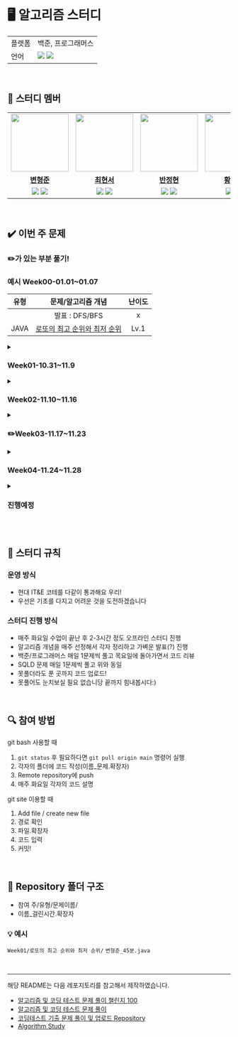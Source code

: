 

# 🖥 알고리즘 스터디

<table>
    <td>플랫폼</td>
    <td>백준, 프로그래머스</td>
  </tr>
  <tr>
    <td>언어</td>
    <td><img src="https://img.shields.io/badge/java-007396?style=for-the-badge&logo=java&logoColor=white">
        <img src="https://img.shields.io/badge/sql-F80000?style=for-the-badge&logo=java&logoColor=red">
    </td>
  </tr>
</table>

<br/>

## 🤖 스터디 멤버

<table>
 <tr>
    <td align="center"><a href="https://github.com/skybluelion"><img src="https://avatars.githubusercontent.com/skybluelion" width="130px;" alt=""></a></td>
    <td align="center"><a href="https://github.com/ha01032"><img src="https://avatars.githubusercontent.com/ha01032" width="130px;" alt=""></a></td>
    <td align="center"><a href="https://github.com/BanJung"><img src="https://avatars.githubusercontent.com/BanJung" width="130px;" alt=""></a></td>
    <td align="center"><a href="https://github.com/roonhyeon"><img src="https://avatars.githubusercontent.com/roonhyeon" width="130px;" alt=""></a></td>
    <td align="center"><a href="https://github.com/hyeyeonnnnn"><img src="https://avatars.githubusercontent.com/hyeyeonnnnn" width="130px;" alt=""></a></td>
  </tr>
  <tr>
    <td align="center"><a href="https://github.com/skybluelion"><b>변형준</b></a></td>
    <td align="center"><a href="https://github.com/ha01032"><b>최현서</b></a></td>
    <td align="center"><a href="https://github.com/BanJung"><b>반정현</b></a></td>
    <td align="center"><a href="https://github.com/roonhyeon"><b>황수연</b></a></td>
    <td align="center"><a href="https://github.com/hyeyeonnnnn"><b>이혜연</b></a></td>
  </tr>
  
  <tr> 
    <td align="center">
    <img src="https://img.shields.io/badge/Java-007396?style=for-the-badge&logo=java&logoColor=white">
    <img src="https://img.shields.io/badge/sql-F80000?style=for-the-badge&logo=java&logoColor=red">
    </td>
    <td align="center">
    <img src="https://img.shields.io/badge/Java-007396?style=for-the-badge&logo=java&logoColor=white">
    <img src="https://img.shields.io/badge/sql-F80000?style=for-the-badge&logo=java&logoColor=red">
    </td>
    <td align="center">
    <img src="https://img.shields.io/badge/Java-007396?style=for-the-badge&logo=java&logoColor=white">
    <img src="https://img.shields.io/badge/sql-F80000?style=for-the-badge&logo=java&logoColor=red">
    </td>
    <td align="center">
    <img src="https://img.shields.io/badge/Java-007396?style=for-the-badge&logo=java&logoColor=white">
    <img src="https://img.shields.io/badge/sql-F80000?style=for-the-badge&logo=java&logoColor=red">
    </td>
    <td align="center">
    <img src="https://img.shields.io/badge/Java-007396?style=for-the-badge&logo=java&logoColor=white">
    <img src="https://img.shields.io/badge/sql-F80000?style=for-the-badge&logo=java&logoColor=red">
    </td>

</table>

<br/>

## ✔️ 이번 주 문제

### ✏️가 있는 부분 풀기!

<h3>예시 Week00-01.01~01.07</h3>

| 유형 | 문제/알고리즘 개념 | 난이도 |
|:---:|:---:|:---:|
||발표 : DFS/BFS|x|
|JAVA|[로또의 최고 순위와 최저 순위](https://school.programmers.co.kr/learn/courses/30/lessons/77484) | Lv.1|


<details>
<summary><h3>Week01-10.31~11.9</h3></summary>
<div markdown="1">
    


|유형|발표 : DFS/BFS|x|
|:---:|:---:|:---:|
|JAVA|[로또의 최고 순위와 최저 순위](https://school.programmers.co.kr/learn/courses/30/lessons/77484) | Lv.1|
|JAVA|[[1차] 비밀지도](https://school.programmers.co.kr/learn/courses/30/lessons/17681) | Lv.1|
|JAVA|[DFS와 BFS](https://www.acmicpc.net/problem/1260)| 실버 2|
|JAVA|[올바른 괄호](https://school.programmers.co.kr/learn/courses/30/lessons/12909)| LV.2|
|SQL|[상품 별 오프라인 매출 구하기](https://school.programmers.co.kr/learn/courses/30/lessons/131533) | Lv.2|
|SQL|[조건에 맞는 도서와 저자 리스트 출력하기](https://school.programmers.co.kr/learn/courses/30/lessons/144854)| Lv.2|
|SQL|[동명 동물 수 찾기](https://school.programmers.co.kr/learn/courses/30/lessons/59041)| Lv.2|
|SQL|[입양 시각 구하기(1)](https://school.programmers.co.kr/learn/courses/30/lessons/59412)| Lv.2|
</div>
</details>


<details>
<summary><h3>Week02-11.10~11.16</h3></summary>
<div markdown="1">

|유형|발표 : 백트래킹/브루트포스|o|
|:---:|:---:|:---:|
|JAVA|[다리를 지나는 트럭](https://school.programmers.co.kr/learn/courses/30/lessons/42583)| Lv.2|
|JAVA|[미로 탐색](https://www.acmicpc.net/problem/2178)| 실버 1|
|JAVA|[암호 만들기](https://www.acmicpc.net/problem/1759)| 골드 5|
|JAVA|[N과 M 시리즈](https://www.acmicpc.net/search#q=n%EA%B3%BC%20m&c=Problems)|풀 수 있는 만큼|
|JAVA|[모의고사](https://school.programmers.co.kr/learn/courses/30/lessons/42840)| Lv.1|
|SQL|[오랜 기간 보호한 동물(1)](https://school.programmers.co.kr/learn/courses/30/lessons/59044)| Lv.3|
|SQL|[오랜 기간 보호한 동물(2)](https://school.programmers.co.kr/learn/courses/30/lessons/59411)| Lv.3|
|SQL|[카테고리 별 도서 판매량 집계하기](https://school.programmers.co.kr/learn/courses/30/lessons/144855)| Lv.3|
|SQL|[있었는데요 없었습니다](https://school.programmers.co.kr/learn/courses/30/lessons/59043)| Lv.3|
|SQL|[조건별로 분류하여 주문상태 출력하기](https://school.programmers.co.kr/learn/courses/30/lessons/131113)| Lv.3|
</div>
</details>


<details>
<summary><h3>✏️Week03-11.17~11.23</h3></summary>
<div markdown="1">
    
|유형|발표 : 그리디/DP||
|:---:|:---:|:---:|
|JAVA|[N-Queen(프로그래머스)](https://school.programmers.co.kr/learn/courses/30/lessons/12952), [N-Queen(백준)](https://www.acmicpc.net/problem/9663)| Lv.2, 골드4|
|JAVA|[가장 긴 감소하는 부분 수열](https://www.acmicpc.net/problem/11722)| 실버2|
|JAVA|[구명보트](https://school.programmers.co.kr/learn/courses/30/lessons/42885)| Lv.2|
|JAVA|[정수 삼각형](https://school.programmers.co.kr/learn/courses/30/lessons/43105)| Lv.3|
|JAVA|[강의실 배정](https://www.acmicpc.net/problem/11000)|골드5|
|SQL|[조건에 맞는 사용자와 총 거래금액 조회하기](https://school.programmers.co.kr/learn/courses/30/lessons/164668)| Lv.3|
|SQL|[대여 기록이 존재하는 자동차 리스트 구하기](https://school.programmers.co.kr/learn/courses/30/lessons/157341)| Lv.3|
|SQL|[즐겨찾기가 가장 많은 식당 정보 출력하기](https://school.programmers.co.kr/learn/courses/30/lessons/131123)| Lv.3|
|SQL|[없어진 기록 찾기](https://school.programmers.co.kr/learn/courses/30/lessons/59042)| Lv.3|
|SQL|[조건에 맞는 사용자 정보 조회하기](https://school.programmers.co.kr/learn/courses/30/lessons/164670)| Lv.3|
</div>
</details>

<details>
<summary><h3>Week04-11.24~11.28</h3></summary>
<div markdown="1">

|유형|발표 : 해쉬 알고리즘||
|:---:|:---:|:---:|
|JAVA|[]()| |
|JAVA|[]()| |
|JAVA|[]()| |
|SQL|[보호소에서 중성화한 동물](https://school.programmers.co.kr/learn/courses/30/lessons/59045)| Lv.4|
|SQL|[식품분류별 가장 비싼 식품의 정보 조회하기](https://school.programmers.co.kr/learn/courses/30/lessons/131116)| Lv.4|
|SQL|[취소되지 않은 진료 예약 조회하기](https://school.programmers.co.kr/learn/courses/30/lessons/132204)| Lv.4|

</div>
</details>
    
<details>
<summary><h3>진행예정</h3></summary>
<div markdown="1">

<details>
<summary><h3>Week05-11.29~12.05</h3></summary>
<div markdown="1">
    
|유형|발표 : ||
|:---:|:---:|:---:|
|JAVA|[]()| |
|JAVA|[]()| |
|JAVA|[]()| |
|JAVA|[]()| |
|JAVA|[]()| |
|SQL|[]()| |
|SQL|[]()| |
|SQL|[]()| |
|SQL|[5월 식품들의 총매출 조회하기](https://school.programmers.co.kr/learn/courses/30/lessons/131117)| Lv.4|
|SQL|[자동차 대여 기록에서 대여중 / 대여 가능 여부 구분하기](https://school.programmers.co.kr/learn/courses/30/lessons/157340)| Lv.3|

</div>
</details>

<details>
<summary><h3>Week06-</h3></summary>
<div markdown="1">

|유형|발표 : ||
|:---:|:---:|:---:|
|JAVA|[]()| |
|JAVA|[]()| |
|JAVA|[]()| |
|JAVA|[]()| |
|JAVA|[]()| |
|SQL|[]()| |
|SQL|[]()| |
|SQL|[]()| |
|SQL|[]()| |
|SQL|[]()| |

</div>
</details>

<details>
<summary><h3>Week07-</h3></summary>
<div markdown="1">

|유형|발표 : ||
|:---:|:---:|:---:|
|JAVA|[]()| |
|JAVA|[]()| |
|JAVA|[]()| |
|JAVA|[]()| |
|JAVA|[]()| |
|SQL|[]()| |
|SQL|[]()| |
|SQL|[]()| |
|SQL|[]()| |
|SQL|[]()| |

</div>
</details>

<details>
<summary><h3>Week08-</h3></summary>
<div markdown="1">

|유형|발표 : ||
|:---:|:---:|:---:|
|JAVA|[]()| |
|JAVA|[]()| |
|JAVA|[]()| |
|JAVA|[]()| |
|JAVA|[]()| |
|SQL|[]()| |
|SQL|[]()| |
|SQL|[]()| |
|SQL|[]()| |
|SQL|[]()| |

</div>
</details>

<details>
<summary><h3>Week09-</h3></summary>
<div markdown="1">

|유형|발표 : ||
|:---:|:---:|:---:|
|JAVA|[]()| |
|JAVA|[]()| |
|JAVA|[]()| |
|JAVA|[]()| |
|JAVA|[]()| |
|SQL|[]()| |
|SQL|[]()| |
|SQL|[]()| |
|SQL|[]()| |
|SQL|[]()| |

</div>
</details>

<details>
<summary><h3>Week10-</h3></summary>
<div markdown="1">
    
|유형|발표 : ||
|:---:|:---:|:---:|
|JAVA|[]()| |
|JAVA|[]()| |
|JAVA|[]()| |
|JAVA|[]()| |
|JAVA|[]()| |
|SQL|[]()| |
|SQL|[]()| |
|SQL|[]()| |
|SQL|[]()| |
|SQL|[]()| |

</div>
</details>

</div>
</details>

<br/>

<br/>

## 📌 스터디 규칙

### 운영 방식

- 현대 IT&E 코테를 다같이 통과해요 우리!
- 우선은 기초를 다지고 어려운 것을 도전하겠습니다

### 스터디 진행 방식
- 매주 화요일 수업이 끝난 후 2-3시간 정도 오프라인 스터디 진행
- 알고리즘 개념을 매주 선정해서 각자 정리하고 가벼운 발표(?) 진행
- 백준/프로그래머스 매일 1문제씩 풀고 목요일에 돌아가면서 코드 리뷰
- SQLD 문제 매일 1문제씩 풀고 위와 동일
- 못풀더라도 푼 곳까지 코드 업로드!
- 못풀어도 눈치보실 필요 없습니당 끝까지 힘내봅시다:)
<br/>

## 🔍 참여 방법
git bash 사용할 때
1. `git status`  후 필요하다면  `git pull origin main`  명령어 실행
2. 각자의 폴더에 코드 작성(이름_문제.확장자)
3. Remote repository에 push
4. 매주 화요일 각자의 코드 설명

git site 이용할 때
1. Add file / create new file
2. 경로 확인
3. 파일.확장자
4. 코드 입력
5. 커밋!

<br/>

## 📁 Repository 폴더 구조
- 참여 주/유형/문제이름/
- 이름_걸린시간.확장자
### 💡 예시
`Week01/로또의 최고 순위와 최저 순위/`
`변형준_45분.java`

<br/>

---

해당 README는 다음 레포지토리를 참고해서 제작하였습니다.

- [알고리즘 및 코딩 테스트 문제 풀이 챌린지 100](https://github.com/ellynhan/challenge100-codingtest-study)
- [알고리즘 및 코딩 테스트 문제 풀이](https://github.com/Seongho0503/Algo_Study)
- [코딩테스트 기출 문제 풀이 및 업로드 Repository](https://github.com/CodeTest-StudyGroup/Code-Test-Study)
- [Algorithm Study](https://github.com/b1urrrr/Algorithm-Study)
